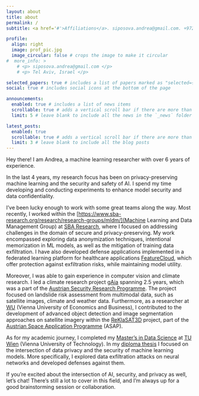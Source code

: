 ```yaml
---
layout: about
title: about
permalink: /
subtitle: <a href='#'>Affiliations</a>. siposova.andrea@gmail.com. +972 52 968 2068. Tel Aviv, Israel.

profile:
  align: right
  image: prof_pic.jpg
  image_circular: false # crops the image to make it circular
#  more_info: >
    # <p> siposova.andrea@gmail.com </p>
    # <p> Tel Aviv, Israel </p>

selected_papers: true # includes a list of papers marked as "selected={true}"
social: true # includes social icons at the bottom of the page

announcements:
  enabled: true # includes a list of news items
  scrollable: true # adds a vertical scroll bar if there are more than 3 news items
  limit: 5 # leave blank to include all the news in the `_news` folder

latest_posts:
  enabled: true
  scrollable: true # adds a vertical scroll bar if there are more than 3 new posts items
  limit: 3 # leave blank to include all the blog posts
---
```


Hey there! I am Andrea, a machine learning researcher with over 6 years of experience.

In the last 4 years, my research focus has been on privacy-preserving machine learning and the security and safety of AI.
I spend my time developing and conducting experiments to enhance model security and data confidentiality.

I’ve been lucky enough to work with some great teams along the way.
Most recently, I worked within the [https://www.sba-research.org/research/research-groups/mldm/](Machine Learning and Data Management Group) at [SBA Research](https://www.sba-research.org/), where I focused on addressing challenges in the domain of secure and privacy-preserving. My work encompassed exploring data anonymization techniques, intentional memorization in ML models, as well as the mitigation of training data exfiltration.
I have also developed defense applications implemented in a federated learning platform for healthcare applications [FeatureCloud](https://www.featurecloud.eu), which offer protection against exfiltration risks, while maintaining model utility.

Moreover, I was able to gain experience in computer vision and climate research. I led a climate research project [gAia](https://www.sba-research.org/research/projects/gaia/)
spanning 2.5 years, which was a part of the [Austrian Security Research Programme](https://www.kiras.at/en/home/). The project focused on landslide risk assessment from multimodal data, such as satellite images, climate and weather data.
Furthermore, as a researcher at [WU](https://www.wu.ac.at/en/) (Vienna University of Economics and Business), I contributed to the development of advanced object detection and image segmentation approaches on satellite imagery within the [ReKlaSAT3D](https://austria-in-space.at/en/projects/2016/reklasat-3d.php) project, part of the [Austrian Space Application Programme](https://www.ffg.at/content/austrian-space-applications-programme) (ASAP).

As for my academic journey, I completed my [Master’s in Data Science](https://informatics.tuwien.ac.at/master/data-science/) at [TU Wien](https://www.tuwien.at/en/) (Vienna University of Technology).
In my [diploma thesis](https://doi.org/10.34726/hss.2023.92803) I focused on the intersection of data privacy and the security of machine learning models. More specifically, I explored data exfiltration attacks on neural networks and developed defenses against them.

If you’re excited about the intersection of AI, security, and privacy as well, let’s chat! There’s still a lot to cover in this field, and I’m always up for a good brainstorming session or collaboration.